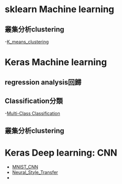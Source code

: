 # sklearn Machine learning

## 叢集分析clustering
-[K_means_clustering](https://github.com/MyDearGreatTeacher/AI4high/blob/master/K_means_clustering.ipynb)

# Keras Machine learning

## regression analysis回歸

## Classification分類
-[Multi-Class Classification]()

## 叢集分析clustering

# Keras Deep learning: CNN
- [MNIST_CNN](https://github.com/MyDearGreatTeacher/AI4high/blob/master/Keras_CNN_MNIST_Good.ipynb)
- [Neural_Style_Transfer](https://github.com/MyDearGreatTeacher/AI4high/blob/master/Keras_Neural_Style_Transfer_with_Eager_Execution.ipynb)
-
